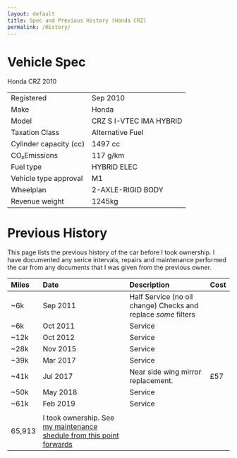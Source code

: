 ```yaml
---
layout: default
title: Spec and Previous History (Honda CRZ)
permalink: /History/
---
```


# Vehicle Spec

Honda CRZ 2010

|   |  | 
|:-------|:------------|
| Registered | Sep 2010 |  
| Make  | Honda |  
| Model | CRZ S I-VTEC IMA HYBRID  |  
| Taxation Class | Alternative Fuel  |  
| Cylinder capacity (cc) | 1497 cc     |
| CO₂Emissions           | 117 g/km    |
| Fuel type              | HYBRID ELEC |
| Vehicle type approval  | M1          |
| Wheelplan              | 2-AXLE-RIGID BODY |
| Revenue weight         | 1245kg |


# Previous History

This page lists the previous history of the car before I took ownership. 
I have documented any serice intervals, repairs and maintenance performed the car from any documents that I was given from the previous owner.


| Miles  | Date       | Description | Cost |
|:-------|:-----------|:------------|:-----|
| ~6k    | Sep 2011   | Half Service (no oil change) Checks and replace *some* filters |      |
| ~6k    | Oct 2011   | Service     |      |
| ~12k   | Oct 2012   | Service     |      |
| ~28k   | Nov 2015   | Service     |      |
| ~39k   | Mar 2017   | Service     |      |
| ~41k | Jul 2017 | Near side wing mirror replacement. |  £57  |
| ~50k   | May 2018   | Service     |      |
| ~61k   | Feb 2019   | Service     |      |
|        |            |             |      |
| 65,913 | I took ownership. See [my maintenance shedule from this point forwards](https://techmechgarage.github.io/HondaCRZ/Maintenance/) |    |


